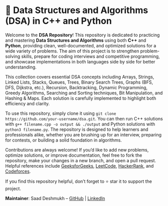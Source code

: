 # 📘 Data Structures and Algorithms (DSA) in C++ and Python

Welcome to the **DSA Repository**! This repository is dedicated to practicing and mastering **Data Structures and Algorithms** using both **C++** and **Python**, providing clean, well-documented, and optimized solutions for a wide variety of problems. The aim of this project is to strengthen problem-solving skills, prepare for coding interviews and competitive programming, and showcase implementations in both languages side by side for better understanding.

This collection covers essential DSA concepts including Arrays, Strings, Linked Lists, Stacks, Queues, Trees, Binary Search Trees, Graphs (BFS, DFS, Dijkstra, etc.), Recursion, Backtracking, Dynamic Programming, Greedy Algorithms, Searching and Sorting techniques, Bit Manipulation, and Hashing & Maps. Each solution is carefully implemented to highlight both efficiency and clarity.

To use this repository, simply clone it using `git clone https://github.com/your-username/dsa.git`. You can then run C++ solutions with `g++ filename.cpp -o output && ./output` and Python solutions with `python3 filename.py`. The repository is designed to help learners and professionals alike, whether you are brushing up for an interview, preparing for contests, or building a solid foundation in algorithms.

Contributions are always welcome! If you’d like to add new problems, optimize solutions, or improve documentation, feel free to fork the repository, make your changes in a new branch, and open a pull request. Helpful references include [GeeksforGeeks](https://www.geeksforgeeks.org/), [LeetCode](https://leetcode.com/), [HackerRank](https://www.hackerrank.com/), and [Codeforces](https://codeforces.com/).

If you find this repository helpful, don’t forget to ⭐ star it to support the project.  

**Maintainer**: Saad Deshmukh – [GitHub](https://github.com/saad-deshmukh) | [LinkedIn](https://linkedin.com/in/saad-deshmukh-xyz)
